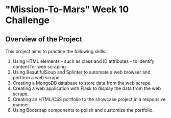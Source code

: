 # "Mission-To-Mars" Week 10 Challenge
## Overview of the Project
This project aims to practice the following skills:
1. Using HTML elements - such as class and ID attributes - to identify content for web scraping
2. Using BeautifulSoup and Splinter to automate a web browser and perform a web scrape.
3. Creating a MongoDB database to store data from the web scrape.
4. Creating a web application with Flask to display the data from the web scrape.
5. Creating an HTML/CSS portfolio to the showcase project in a responsive manner.
6. Using Bootstrap components to polish and customize the portfolio.